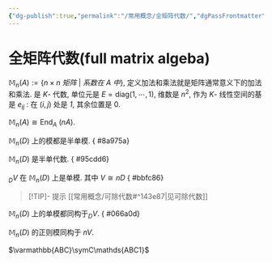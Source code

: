 ```yaml
---
{"dg-publish":true,"permalink":"/常用概念/全矩阵代数/","dgPassFrontmatter":true,"created":"2024-08-13T17:15:45.715+08:00","updated":"2024-08-16T11:57:54.797+08:00"}
---
```


# 全矩阵代数(full matrix algeba)

$\mathbb{M}_n(A):=\{ n\times n\ 矩阵\ |\ 系数在\ A\ 中 \}$, 定义加法和乘法就是矩阵通常意义下的加法和乘法. 是 $K$- 代数, 单位元是 $E=\mathrm{diag}(1,\cdots,1)$, 维数是 $n^2$, 作为 $K$- 线性空间的基是 $e_{ij}$ : 在 $(i,j)$ 处是 $\mathit{1}$, 其余位置是 $0$.

 $\mathbb{M}_n(A)\cong \mathrm{End}_A\ (nA)$.

 $\mathbb{M}_n(D)$ 上的模都是半单模.
{ #8a975a}


 $\mathbb{M}_n(D)$ 是半单代数.
{ #95cdd6}


 $_DV$ 在 $\mathbb{M}_n(D)$ 上是单模. 其中 $V\cong nD$ 
{ #bbfc86}

> [!TIP]- 提示
> [[常用概念/可除代数#^143e87\|见可除代数]]


 $\mathbb{M}_n(D)$ 上的单模都同构于$_DV$. 
{ #066a0d}


 $\mathbb{M}_n(D)$ 的正则模同构于 $nV$.

 $\varmathbb{ABC}\symC\mathds{ABC1}$
